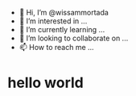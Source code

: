 - 👋 Hi, I’m @wissammortada
- 👀 I’m interested in ...
- 🌱 I’m currently learning ...
- 💞️ I’m looking to collaborate on ...
- 📫 How to reach me ...

<!---
wissammortada/wissammortada is a ✨ special ✨ repository because its `README.md` (this file) appears on your GitHub profile.
You can click the Preview link to take a look at your changes.
---> <h1> hello world </h1>


